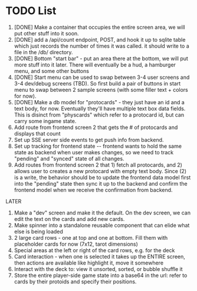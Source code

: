 # TODO List

1. [DONE] Make a container that occupies the entire screen area, we will put other stuff into it soon.
2. [DONE] add a /api/count endpoint, POST, and hook it up to sqlite table which just records the number of times it was called. it should write to a file in the /db/ directory.
3. [DONE] Bottom "start bar" - put an area there at the bottom, we will put more stuff into it later. There will eventually be a hud, a hamburger menu, and some other buttons
4. [DONE] Start menu can be used to swap between 3-4 user screens and 3-4 dev/debug screens (TBD). So first build a pair of buttons in start menu to swap between 2 sample screens (with some filler text + colors for now).
5. [DONE] Make a db model for "protocards" - they just have an id and a text body, for now. Eventually they'll have multiple text box data fields. This is disinct from "physcards" which refer to a protocard id, but can carry some ingame state.
6. Add route from frontend screen 2 that gets the # of protocards and displays that count
7. Set up SSE server side events to get push info from backend.
8. Set up tracking for frontend state -- frontend wants to hold the same state as backend when user makes changes, so we need to track "pending" and "synced" state of all changes.
8. Add routes from frontend screen 2 that 1) fetch all protocards, and 2) allows user to creates a new protocard with empty text body. Since (2) is a write, the behavior should be to update the frontend data model first into the "pending" state then sync it up to the backend and confirm the frontend model when we receive the confirmation from backend.


LATER 
1. Make a "dev" screen and make it the default. On the dev screen, we can edit the text on the cards and add new cards.
2. Make spinner into a standalone reusable component that can elide what else is being loaded
3. 2 large card rows - one at top and one at bottom. Fill them with placeholder cards for now (7x12, tarot dimensions)
4. Special areas at the left or right of the card rows, e.g. for the deck
5. Card interaction - when one is selected it takes up the ENTIRE screen, then actions are available like highlight it, move it somewhere
6. Interact with the deck to: view it unsorted, sorted, or bubble shuffle it
7. Store the entire player-side game state into a base64 in the url: refer to cards by their protoids and specify their positions.
